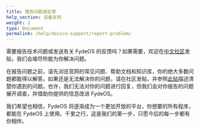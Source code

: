 ```yaml
---
title: 报告问题或反馈
help_section: 设备支持
weight: 1
type: Document
permalink: /help/device-support/report-problem/
---
```


需要报告技术问题或发送有关 FydeOS 的反馈吗？如果需要，欢迎在[中文社区](https://fydeos.com/community/)发贴，我们会竭尽所能为你解决问题。

在报告问题之前，请先浏览官网的常见问题、帮助文档和知识库，你的绝大多数问题都能得以解答。如果还是无法解决你的问题，请在社区发贴，并参照[此贴](https://fydeos.com/community/topic/%E3%80%90%E5%8F%91%E5%B8%96%E6%A0%BC%E5%BC%8F%E3%80%91%E9%81%87%E5%88%B0%E6%8A%80%E6%9C%AF%E9%97%AE%E9%A2%98%E6%83%B3%E8%A6%81%E5%8F%91%E5%B8%96%E6%B1%82%E5%8A%A9%EF%BC%9F%E8%AF%B7%E5%85%88%E7%9C%8B/)描述清楚你遇到的问题。也许，我们无法对你的问题进行回复，但我们会对你报告的问题展开调查，并借助你提供的信息改进 FydeOS。

我们希望也相信，FydeOS 将逐渐成为一个更加开放的平台，你想要的所有程序，都能在 FydeOS 上使用。千里之行，这是我们的第一步，只愿今后的每一步都有你相伴。

